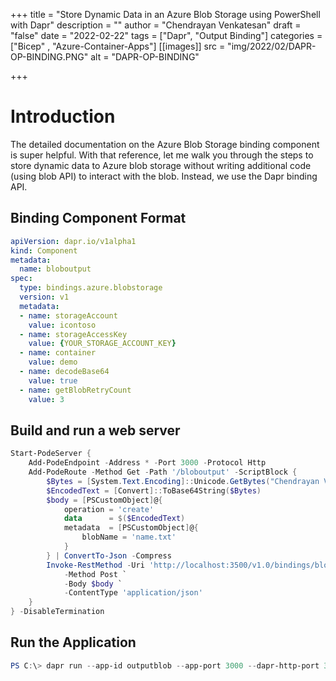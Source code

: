 +++
title = "Store Dynamic Data in an Azure Blob Storage using PowerShell with Dapr"
description = ""
author = "Chendrayan Venkatesan"
draft = "false"
date = "2022-02-22"
tags = ["Dapr", "Output Binding"]
categories = ["Bicep" , "Azure-Container-Apps"]
[[images]]
  src = "img/2022/02/DAPR-OP-BINDING.PNG"
  alt = "DAPR-OP-BINDING"

+++

# Introduction

The detailed documentation on the Azure Blob Storage binding component is super helpful. With that reference, let me walk you through the steps to store dynamic data to Azure blob storage without writing additional code (using blob API) to interact with the blob. Instead, we use the Dapr binding API. 

## Binding Component Format

```YAML
apiVersion: dapr.io/v1alpha1
kind: Component
metadata:
  name: bloboutput
spec:
  type: bindings.azure.blobstorage
  version: v1
  metadata:
  - name: storageAccount
    value: icontoso
  - name: storageAccessKey
    value: {YOUR_STORAGE_ACCOUNT_KEY}
  - name: container
    value: demo
  - name: decodeBase64
    value: true
  - name: getBlobRetryCount
    value: 3
```

## Build and run a web server 

```PowerShell
Start-PodeServer {
    Add-PodeEndpoint -Address * -Port 3000 -Protocol Http 
    Add-PodeRoute -Method Get -Path '/bloboutput' -ScriptBlock {
        $Bytes = [System.Text.Encoding]::Unicode.GetBytes("Chendrayan Venkatesan")
        $EncodedText = [Convert]::ToBase64String($Bytes)
        $body = [PSCustomObject]@{
            operation = 'create'
            data      = $($EncodedText)
            metadata  = [PSCustomObject]@{
                blobName = 'name.txt'
            }
        } | ConvertTo-Json -Compress
        Invoke-RestMethod -Uri 'http://localhost:3500/v1.0/bindings/bloboutput' `
            -Method Post `
            -Body $body `
            -ContentType 'application/json'
    }
} -DisableTermination
```

## Run the Application

```PowerShell
PS C:\> dapr run --app-id outputblob --app-port 3000 --dapr-http-port 3500 --dapr-grpc-port 60002 --components-path .\components\ -- pwsh .\output-binding\app.ps1
```
